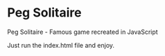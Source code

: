 # Peg Solitaire
Peg Solitaire - Famous game recreated in JavaScript

Just run the index.html file and enjoy.